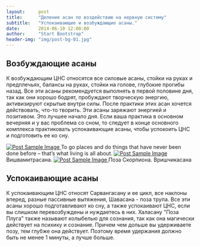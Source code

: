 ```yaml
---
layout:     post
title:      "Деление асан по воздействию на нервную систему"
subtitle:   "Успокаивающие и возбуждающие асаны."
date:       2014-06-10 12:00:00
author:     "Start Bootstrap"
header-img: "img/post-bg-01.jpg"
---
```


<h2 class="section-heading">Возбуждающие асаны</h2>

<p>К возбуждающим ЦНС относятся все силовые асаны, стойки на руках и предплечьях, балансы на руках, стойки на голове, глубокие прогибы назад. Все эти асаны рекомендуется выполнять в первой половине дня, так как они хорошо бодрят, пробуждают творческую энергию, активизируют скрытые внутри силы. После практики этих асан хочется действовать, что-то творить. Эти асаны заряжают энергией и позитивом. Это лучшее начало дня.
Если ваша практика в основном вечерняя и у вас проблема со сном, то следует в конце основного комплекса практиковать успокаивающие асаны, чтобы успокоить ЦНС и подготовить ее ко сну.</p>

<a href="#">
    <img src="{{ site.baseurl }}/img/p1p1.jpg" alt="Post Sample Image">
</a>
<span class="caption text-muted">To go places and do things that have never been done before – that’s what living is all about.</span>
<a href="#">
    <img src="{{ site.baseurl }}/img/p1p2.jpg" alt="Post Sample Image">
</a>
<span class="caption text-muted">Вишвамитрасана.</span>
<a href="#">
    <img src="{{ site.baseurl }}/img/p1p3.jpg" alt="Post Sample Image">
</a>
<span class="caption text-muted">Поза Скорпиона. Вришчикасана</span>

<h2 class="section-heading">Успокаивающие асаны</h2>

<p>К успокаивающим ЦНС относят Сарвангасану и ее цикл, все наклоны вперед, разные пассивные вытяжения, Шавасана - поза трупа.
Все эти асаны хорошо подготавливают ко сну, а также успокаивают ЦНС, если вы слишком перевозбуждены и нуждаетесь в них. 
Халасану "Поза Плуга" также называют колыбелью для сознания, так как она магически действует на психику и сознание. Причем чем дольше вы удерживаете позу, тем глубже она действует. Поэтому время удержания должно быть не менее 1 минуты, а лучше больше.</p>

